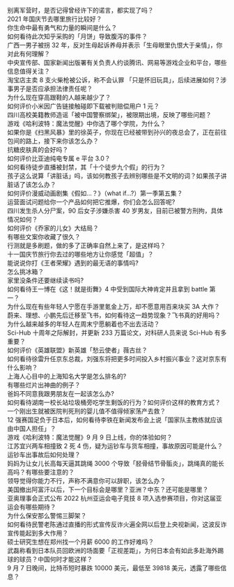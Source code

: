 别离军营时，是否记得曾经许下的诺言，都实现了吗？  
2021 年国庆节去哪里旅行比较好？  
你生命中最有勇气和力量的瞬间是什么？  
如何看待此次知乎采购的「月饼」导致腹泻的事件？  
广西一男子被拐 32 年，反对生母起诉养母并表示「生母眼里仇恨大于亲情」，你对此有何理解？  
中央宣传部、国家新闻出版署有关负责人约谈腾讯、网易等游戏企业和平台，哪些信息值得关注？  
淘宝店主卖 8 支火柴枪被公诉，称不会认罪 「只是怀旧玩具」，后续进展如何？涉事男子是否应承担法律责任呢？  
为什么现在穿高跟鞋的人越来越少了？  
如何评价小米因广告链接触碰即下载被判赔偿用户 1 元？  
四川高校美籍教师造谣「被中国警察绑架」，被限期出境，反映了哪些问题？  
游戏《哈利波特：魔法觉醒》中你选了哪个学院，为什么？  
如果你是《扫黑风暴》里的徐英子，你现在已经被带到孙兴的夜总会了，正在前往包间的路上，接下来你该怎么办？  
抗糖皮肤真的会好吗？  
如何评价比亚迪纯电专属 e 平台 3.0？  
如何看待徒步直播被封禁，其「十个徒步九个假」的行为？  
孩子这么说算「讲脏话」吗，该如何教孩子去辨别哪些是不文明的词？如果孩子讲脏话了该怎么办？  
如何评价漫威动画剧集《假如…？》（what if...?）第一季第五集？  
运营面试问题给你一个产品如何把它推爆，你们会怎么回答呢?  
四川发生杀人分尸案，90 后女子涉嫌杀害 40 岁男友，目前已被警方刑拘，具体情况如何？  
如何评价《乔家的儿女》大结局？  
有哪些文案你收藏了很久？  
行测就是多刷题，做的多了正确率自然上来了，是这样吗？  
十一国庆节旅行你去过的哪些地方让你感觉「超值」？  
能说说你打《王者荣耀》遇到的最无语的事情吗?  
怎么挑冰箱？  
家里没条件还要继续读书吗?  
如何看待王一博在《这！就是街舞》4 中受到国际大神肯定并且拿到 battle 第一？  
为什么现在有些年轻人宁愿在手游里氪金上万，却不愿意用百来块买 3A 大作？  
蔚来、理想、小鹏先后迁移至飞书，如何看待这一趋势现象？飞书真的好用吗？  
为什么越来越多的年轻人在周末宁愿躺着也不出去活动？  
Sci-Hub 十周年之际解封，并更新 233 万篇论文，对科研人员来说 Sci-Hub 有多重要？  
如何评价《英雄联盟》新英雄「愁云使者」薇古丝？  
如何看待徐雷升任京东总裁，刘强东将把更多时间投入乡村振兴事业？这对京东有什么影响？  
上海人心目中的上海知名大学是怎么排名的?  
有哪些烂片出神曲的例子？  
爸妈不同意我跟男朋友在一起该怎么办?  
如何看待湖南一校长站垃圾桶旁吃学生剩饭的行为？如何评价这样的教育方式？  
一个刚出生就被医院判死刑的婴儿值不值得倾家荡产去救？  
12 强赛国足负于日本后，如何看待李铁在新闻发布会上说「国家队主教练就应该由中国人担任」？  
游戏《哈利波特：魔法觉醒》9 月 9 日上线，你的体验如何？  
江苏宜兴两车相撞致 2 死 4 伤，疑为运钞车与货车相撞，事故原因可能是什么？运钞车出事故后如何处理？  
妈妈为让女儿长高每天逼其跳绳 3000 个导致「胫骨结节骨骺炎」，跳绳真的能长高吗？有哪些要注意的？  
领导觉得你能力不行，声称不满意你可以辞职，该怎么办？  
美国撤出阿富汗以后，下一个目标会是哪里？亚洲？中东？还可能是哪里？  
亚奥理事会正式公布 2022 杭州亚运会电子竞技 8 项入选参赛项目，你对这届亚运会有哪些期待？  
为什么保安那么警惕三脚架？  
如何看待民警老陈通过直播的形式宣传反诈火遍全网以后登上央视新闻，这波反诈宣传能起到多大作用？  
硕士研究生想在郑州找一个月薪 6000 的工作好难吗？  
武磊称看到日本队员回欧洲的场面要「正视差距」，为何日本会有如此多赴海外踢球的球员？中国何时才能这样？  
9 月 7 日晚间，比特币短时暴跌 10000 美元，最低至  39818 美元，透露了哪些信息？  
